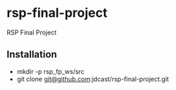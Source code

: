 # rsp-final-project
RSP Final Project

## Installation
- mkdir -p rsp_fp_ws/src
- git clone git@github.com:jdcast/rsp-final-project.git
